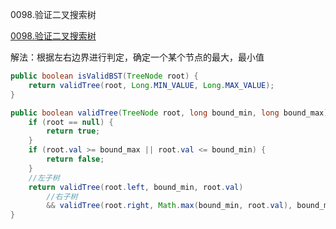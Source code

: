 0098.验证二叉搜索树

[0098.验证二叉搜索树
](https://leetcode-cn.com/problems/validate-binary-search-tree/)

解法：根据左右边界进行判定，确定一个某个节点的最大，最小值



```java
public boolean isValidBST(TreeNode root) {
    return validTree(root, Long.MIN_VALUE, Long.MAX_VALUE);
}

public boolean validTree(TreeNode root, long bound_min, long bound_max) {
    if (root == null) {
        return true;
    }
    if (root.val >= bound_max || root.val <= bound_min) {
        return false;
    }
    //左子树
    return validTree(root.left, bound_min, root.val)
        //右子树
        && validTree(root.right, Math.max(bound_min, root.val), bound_max);
}
```

